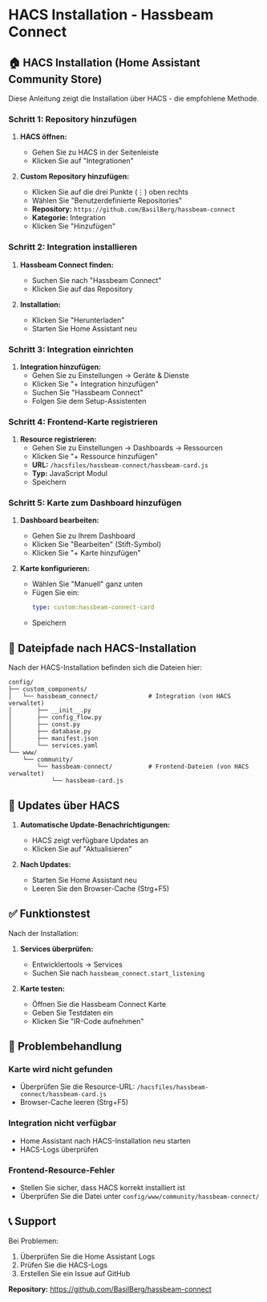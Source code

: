 # HACS Installation - Hassbeam Connect

## 🏠 HACS Installation (Home Assistant Community Store)

Diese Anleitung zeigt die Installation über HACS - die empfohlene Methode.

### Schritt 1: Repository hinzufügen

1. **HACS öffnen:**
   - Gehen Sie zu HACS in der Seitenleiste
   - Klicken Sie auf "Integrationen"

2. **Custom Repository hinzufügen:**
   - Klicken Sie auf die drei Punkte (⋮) oben rechts
   - Wählen Sie "Benutzerdefinierte Repositories"
   - **Repository:** `https://github.com/BasilBerg/hassbeam-connect`
   - **Kategorie:** Integration
   - Klicken Sie "Hinzufügen"

### Schritt 2: Integration installieren

1. **Hassbeam Connect finden:**
   - Suchen Sie nach "Hassbeam Connect"
   - Klicken Sie auf das Repository

2. **Installation:**
   - Klicken Sie "Herunterladen"
   - Starten Sie Home Assistant neu

### Schritt 3: Integration einrichten

1. **Integration hinzufügen:**
   - Gehen Sie zu Einstellungen → Geräte & Dienste
   - Klicken Sie "+ Integration hinzufügen"
   - Suchen Sie "Hassbeam Connect"
   - Folgen Sie dem Setup-Assistenten

### Schritt 4: Frontend-Karte registrieren

1. **Resource registrieren:**
   - Gehen Sie zu Einstellungen → Dashboards → Ressourcen
   - Klicken Sie "+ Ressource hinzufügen"
   - **URL:** `/hacsfiles/hassbeam-connect/hassbeam-card.js`
   - **Typ:** JavaScript Modul
   - Speichern

### Schritt 5: Karte zum Dashboard hinzufügen

1. **Dashboard bearbeiten:**
   - Gehen Sie zu Ihrem Dashboard
   - Klicken Sie "Bearbeiten" (Stift-Symbol)
   - Klicken Sie "+ Karte hinzufügen"

2. **Karte konfigurieren:**
   - Wählen Sie "Manuell" ganz unten
   - Fügen Sie ein:
     ```yaml
     type: custom:hassbeam-connect-card
     ```
   - Speichern

## 📁 Dateipfade nach HACS-Installation

Nach der HACS-Installation befinden sich die Dateien hier:

```
config/
├── custom_components/
│   └── hassbeam_connect/              # Integration (von HACS verwaltet)
│       ├── __init__.py
│       ├── config_flow.py
│       ├── const.py
│       ├── database.py
│       ├── manifest.json
│       └── services.yaml
└── www/
    └── community/
        └── hassbeam-connect/          # Frontend-Dateien (von HACS verwaltet)
            └── hassbeam-card.js
```

## 🔄 Updates über HACS

1. **Automatische Update-Benachrichtigungen:**
   - HACS zeigt verfügbare Updates an
   - Klicken Sie auf "Aktualisieren"

2. **Nach Updates:**
   - Starten Sie Home Assistant neu
   - Leeren Sie den Browser-Cache (Strg+F5)

## ✅ Funktionstest

Nach der Installation:

1. **Services überprüfen:**
   - Entwicklertools → Services
   - Suchen Sie nach `hassbeam_connect.start_listening`

2. **Karte testen:**
   - Öffnen Sie die Hassbeam Connect Karte
   - Geben Sie Testdaten ein
   - Klicken Sie "IR-Code aufnehmen"

## 🔧 Problembehandlung

### Karte wird nicht gefunden
- Überprüfen Sie die Resource-URL: `/hacsfiles/hassbeam-connect/hassbeam-card.js`
- Browser-Cache leeren (Strg+F5)

### Integration nicht verfügbar
- Home Assistant nach HACS-Installation neu starten
- HACS-Logs überprüfen

### Frontend-Resource-Fehler
- Stellen Sie sicher, dass HACS korrekt installiert ist
- Überprüfen Sie die Datei unter `config/www/community/hassbeam-connect/`

## 📞 Support

Bei Problemen:
1. Überprüfen Sie die Home Assistant Logs
2. Prüfen Sie die HACS-Logs  
3. Erstellen Sie ein Issue auf GitHub

**Repository:** https://github.com/BasilBerg/hassbeam-connect
